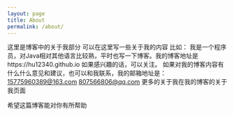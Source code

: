 ```yaml
---
layout: page
title: About
permalink: /about/
---
```


这里是博客中的关于我部分
可以在这里写一些关于我的内容
比如：
我是一个程序员，对Java相对其他语言比较熟，平时也写一下博客。我的博客地址是https://hu12340.github.io 如果感兴趣的话，可以关注。
如果对我的博客内容有什么什么意见和建议，也可以和我联系，我的邮箱地址是：15775960389@163.com 807566806@qq.com
更多的关于我在我的博客的关于我页面

希望这篇博客能对你有所帮助
